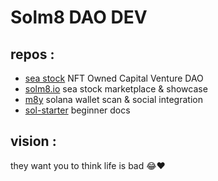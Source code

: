 # Solm8 DAO DEV

## repos :
   *   [sea stock](https://github.com/m8sol/sea-stock) NFT Owned Capital Venture DAO
   *   [solm8.io](https://github.com/m8sol/solm8.io) sea stock marketplace & showcase
   *   [m8y](https://github.com/m8sol/m8y) solana wallet scan & social integration
   *   [sol-starter](https://github.com/m8sol/sol-starter) beginner docs
   
## vision :
they want you to think life is bad 😂❤️

<!---
m8sol/m8sol is a ✨ special ✨ repository because its `README.md` (this file) appears on your GitHub profile.
You can click the Preview link to take a look at your changes.
--->
